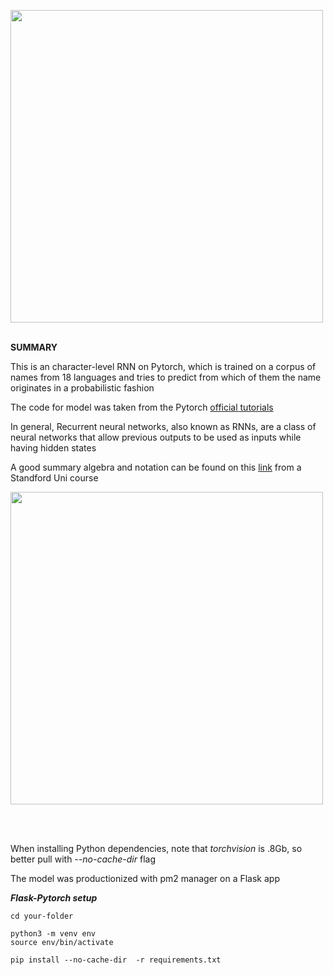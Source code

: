 
<img src="https://i.ibb.co/Q9xHgbM/rnn3.png" width="500"><br><br>

**SUMMARY**<br>

This is an character-level RNN on Pytorch, which is trained on a corpus of names from 18 languages and tries to predict from which of them the name originates in a probabilistic fashion

The code for model was taken from the Pytorch [official tutorials](https://pytorch.org/tutorials/intermediate/char_rnn_classification_tutorial.html)

In general, Recurrent neural networks, also known as RNNs, are a class of neural networks that allow previous outputs to be used as inputs while having hidden states

A good summary algebra and notation can be found on this [link](https://stanford.edu/~shervine/teaching/cs-230/cheatsheet-recurrent-neural-networks) from a Standford Uni course 


<img src="https://i.ibb.co/THpR7V4/rsz.png" width="500"><br><br>

<br/>

When installing Python dependencies, note that _torchvision_ is .8Gb, so better pull with _--no-cache-dir_ flag

The model was productionized with pm2 manager on a Flask app


***Flask-Pytorch setup***

```
cd your-folder

python3 -m venv env
source env/bin/activate

pip install --no-cache-dir  -r requirements.txt

```

